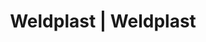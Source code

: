 ---
Filename: "eshop-products-variant45"
Link: "file:/Users/vinayakpatel/Downloads/www.weldplast.cz/eshop_products_compare/add/eshop-products-variant45"
product_name: "null"
product_id: "null"
title: "Weldplast | Weldplast"
product_desc: ""
product_specs: ""
product_downloads: ""
href: ""
p_desc_2: ""
accessories: ""
similar_products: ""
---